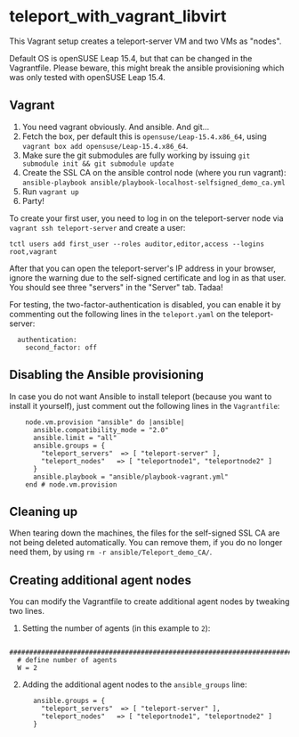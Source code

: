 # teleport_with_vagrant_libvirt

This Vagrant setup creates a teleport-server VM and two VMs as "nodes".

Default OS is openSUSE Leap 15.4, but that can be changed in the Vagrantfile. Please beware, this might break the ansible provisioning which was only tested with openSUSE Leap 15.4.

## Vagrant

1. You need vagrant obviously. And ansible. And git...
2. Fetch the box, per default this is `opensuse/Leap-15.4.x86_64`, using `vagrant box add opensuse/Leap-15.4.x86_64`.
3. Make sure the git submodules are fully working by issuing `git submodule init && git submodule update`
4. Create the SSL CA on the ansible control node (where you run vagrant): `ansible-playbook ansible/playbook-localhost-selfsigned_demo_ca.yml`
5. Run `vagrant up`
6. Party!

To create your first user, you need to log in on the teleport-server node via `vagrant ssh teleport-server` and create a user:
```
tctl users add first_user --roles auditor,editor,access --logins root,vagrant
```

After that you can open the teleport-server's IP address in your browser, ignore the warning due to the self-signed certificate and log in as that user.
You should see three "servers" in the "Server" tab.
Tadaa!

For testing, the two-factor-authentication is disabled, you can enable it by commenting out the following lines in the `teleport.yaml` on the teleport-server:
```
  authentication:
    second_factor: off
```

## Disabling the Ansible provisioning

In case you do not want Ansible to install teleport (because you want to install it yourself), just comment out the following lines in the `Vagrantfile`:
```
    node.vm.provision "ansible" do |ansible|
      ansible.compatibility_mode = "2.0"
      ansible.limit = "all"
      ansible.groups = {
        "teleport_servers"  => [ "teleport-server" ],
        "teleport_nodes"   => [ "teleportnode1", "teleportnode2" ]
      }
      ansible.playbook = "ansible/playbook-vagrant.yml"
    end # node.vm.provision
```

## Cleaning up

When tearing down the machines, the files for the self-signed SSL CA are not being deleted automatically. You can remove them, if you do no longer need them, by using `rm -r ansible/Teleport_demo_CA/`.

## Creating additional agent nodes

You can modify the Vagrantfile to create additional agent nodes by tweaking two lines.

1. Setting the number of agents (in this example to `2`):

```
  ###################################################################################
  # define number of agents
  W = 2
```

2. Adding the additional agent nodes to the `ansible_groups` line:
```
      ansible.groups = {
        "teleport_servers"  => [ "teleport-server" ],
        "teleport_nodes"   => [ "teleportnode1", "teleportnode2" ]
      }
```
